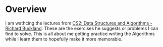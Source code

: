 # Overview

I am wathcing the lectures from [CS2: Data Structures and Algorithms - Richard Buckland](https://www.youtube.com/playlist?list=PLE621E25B3BF8B9D1). These are the exercises he suggests or problems I can find to solve. This is all about me getting practice writing the Algorithms while I learn them to hopefully make it more memorable.
